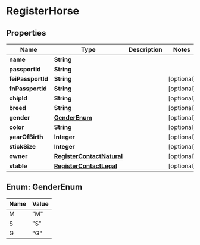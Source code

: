 

# RegisterHorse


## Properties

Name | Type | Description | Notes
------------ | ------------- | ------------- | -------------
**name** | **String** |  | 
**passportId** | **String** |  | 
**feiPassportId** | **String** |  |  [optional]
**fnPassportId** | **String** |  |  [optional]
**chipId** | **String** |  |  [optional]
**breed** | **String** |  |  [optional]
**gender** | [**GenderEnum**](#GenderEnum) |  |  [optional]
**color** | **String** |  |  [optional]
**yearOfBirth** | **Integer** |  |  [optional]
**stickSize** | **Integer** |  |  [optional]
**owner** | [**RegisterContactNatural**](RegisterContactNatural.md) |  |  [optional]
**stable** | [**RegisterContactLegal**](RegisterContactLegal.md) |  |  [optional]



## Enum: GenderEnum

Name | Value
---- | -----
M | &quot;M&quot;
S | &quot;S&quot;
G | &quot;G&quot;



